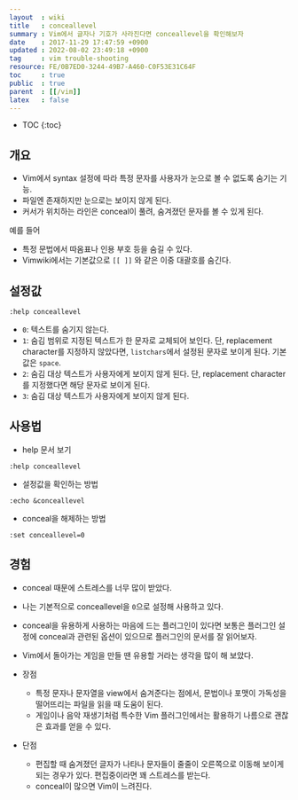 ```yaml
---
layout  : wiki
title   : conceallevel
summary : Vim에서 글자나 기호가 사라진다면 conceallevel을 확인해보자
date    : 2017-11-29 17:47:59 +0900
updated : 2022-08-02 23:49:18 +0900
tag     : vim trouble-shooting
resource: FE/0B7ED0-3244-49B7-A460-C0F53E31C64F
toc     : true
public  : true
parent  : [[/vim]]
latex   : false
---
```

* TOC
{:toc}

## 개요

* Vim에서 syntax 설정에 따라 특정 문자를 사용자가 눈으로 볼 수 없도록 숨기는 기능.
* 파일엔 존재하지만 눈으로는 보이지 않게 된다.
* 커서가 위치하는 라인은 conceal이 풀려, 숨겨졌던 문자를 볼 수 있게 된다.

예를 들어

* 특정 문법에서 따옴표나 인용 부호 등을 숨길 수 있다.
* Vimwiki에서는 기본값으로 `[[ ]]` 와 같은 이중 대괄호를 숨긴다.

## 설정값

```viml
:help conceallevel
```

* `0`: 텍스트를 숨기지 않는다.
* `1`: 숨김 범위로 지정된 텍스트가 한 문자로 교체되어 보인다. 단, replacement character를 지정하지 않았다면, `listchars`에서 설정된 문자로 보이게 된다. 기본값은 `space`.
* `2`: 숨김 대상 텍스트가 사용자에게 보이지 않게 된다. 단, replacement character를 지정했다면 해당 문자로 보이게 된다.
* `3`: 숨김 대상 텍스트가 사용자에게 보이지 않게 된다.

## 사용법

* help 문서 보기
```viml
:help conceallevel
```

* 설정값을 확인하는 방법
```viml
:echo &conceallevel
```

* conceal을 해제하는 방법
```viml
:set conceallevel=0
```

## 경험

* conceal 때문에 스트레스를 너무 많이 받았다.
* 나는 기본적으로 conceallevel을 `0`으로 설정해 사용하고 있다.
* conceal을 유용하게 사용하는 마음에 드는 플러그인이 있다면 보통은 플러그인 설정에 conceal과 관련된 옵션이 있으므로 플러그인의 문서를 잘 읽어보자.
* Vim에서 돌아가는 게임을 만들 땐 유용할 거라는 생각을 많이 해 보았다.


* 장점
    * 특정 문자나 문자열을 view에서 숨겨준다는 점에서, 문법이나 포맷이 가독성을 떨어뜨리는 파일을 읽을 때 도움이 된다.
    * 게임이나 음악 재생기처럼 특수한 Vim 플러그인에서는 활용하기 나름으로 괜찮은 효과를 얻을 수 있다.

* 단점
    * 편집할 때 숨겨졌던 글자가 나타나 문자들이 줄줄이 오른쪽으로 이동해 보이게 되는 경우가 있다. 편집중이라면 꽤 스트레스를 받는다.
    * conceal이 많으면 Vim이 느려진다.
